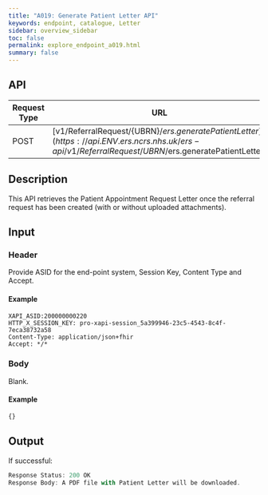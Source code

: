 ```yaml
---
title: "A019: Generate Patient Letter API"
keywords: endpoint, catalogue, Letter
sidebar: overview_sidebar
toc: false
permalink: explore_endpoint_a019.html
summary: false
---
```


## API

| Request Type | URL |
| -------------| --- |
| POST | [v1/ReferralRequest/{UBRN}/$ers.generatePatientLetter](https://api.{ENV}.ers.ncrs.nhs.uk/ers-api/v1/ReferralRequest/{UBRN}/$ers.generatePatientLetter)

## Description
This API retrieves the Patient Appointment Request Letter once the referral request has been created (with or without uploaded attachments).

## Input

### Header
Provide ASID for the end-point system, Session Key, Content Type and Accept.

#### Example
```http
XAPI_ASID:200000000220
HTTP_X_SESSION_KEY: pro-xapi-session_5a399946-23c5-4543-8c4f-7eca38732a58
Content-Type: application/json+fhir
Accept: */*
```

### Body
Blank.

#### Example
```javascript
{}
```

## Output
If successful:
```javascript
Response Status: 200 OK
Response Body: A PDF file with Patient Letter will be downloaded.
```

